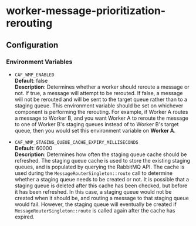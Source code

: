 # worker-message-prioritization-rerouting

## Configuration

### Environment Variables

* `CAF_WMP_ENABLED`  
    **Default**: false  
    **Description**: Determines whether a worker should reroute a message or not. If true, a message will attempt to be rerouted.
    If false, a message will not be rerouted and will be sent to the target queue rather than to a staging queue. This environment 
    variable should be set on whichever component is performing the rerouting. For example, if Worker A routes a message to Worker B, and
    you want Worker A to reroute the message to one of Worker B's staging queues instead of to Worker B's target queue, then you would
    set this environment variable on **Worker A**.

* `CAF_WMP_STAGING_QUEUE_CACHE_EXPIRY_MILLISECONDS`  
    **Default**: 60000  
    **Description**: Determines how often the staging queue cache should be refreshed. The staging queue cache is used to store the
    existing staging queues, and is populated by querying the RabbitMQ API. The cache is used during the `MessageRouterSingleton::route`
    call to determine whether a staging queue needs to be created or not. It is possible that a staging queue is deleted after this cache
    has been checked, but before it has been refreshed. In this case, a staging queue would not be created when it should be, and routing
    a message to that staging queue would fail. However, the staging queue will eventually be created if `MessageRouterSingleton::route`
    is called again after the cache has expired.
